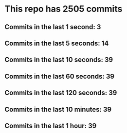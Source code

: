 # This repo has 2505 commits

## Commits in the last 1 second: 3
## Commits in the last 5 seconds: 14
## Commits in the last 10 seconds: 39
## Commits in the last 60 seconds: 39
## Commits in the last 120 seconds: 39
## Commits in the last 10 minutes: 39
## Commits in the last 1 hour: 39

